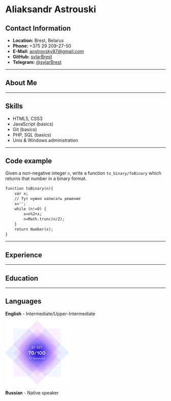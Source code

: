# Aliaksandr Astrouski
## Contact Information
* __Location:__ Brest, Belarus
* __Phone:__ +375 29 209-27-50
* __E-Mail:__ aostrovsky87@gmail.com
* __GitHub:__ [sylarBrest](https://github.com/sylarBrest "GitHub sylarBrest")
* __Telegram:__ [@sylarBrest](https://t.me/sylarBrest "Chat with sylarBrest")
----------------------
## About Me


-----------------
## Skills
* HTML5, CSS3
* JavaScript (basics)
* Git (basics)
* PHP, SQL (basics)
* Unix & Windows administration
----------------
## Code example

Given a non-negative integer `n`, write a function `to_binary/ToBinary` which returns that number in a binary format.

```
function toBinary(n){
    var x;
    // Тут нужно написать решение
    x='';
    while (n!=0) {
        x=n%2+x;
        n=Math.trunc(n/2);
    }
    return Number(x);
}
```

----------------
## Experience

-------------
## Education

---------------
## Languages
__English__ - Intermediate/Upper-Intermediate

![EF SET Certificate](certificate_70.png)

__Russian__ - Native speaker
